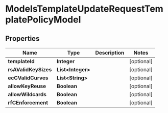 

# ModelsTemplateUpdateRequestTemplatePolicyModel


## Properties

| Name | Type | Description | Notes |
|------------ | ------------- | ------------- | -------------|
|**templateId** | **Integer** |  |  [optional] |
|**rsAValidKeySizes** | **List&lt;Integer&gt;** |  |  [optional] |
|**ecCValidCurves** | **List&lt;String&gt;** |  |  [optional] |
|**allowKeyReuse** | **Boolean** |  |  [optional] |
|**allowWildcards** | **Boolean** |  |  [optional] |
|**rfCEnforcement** | **Boolean** |  |  [optional] |



